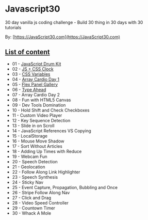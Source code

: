 # Javascript30

30 day vanilla js coding challenge - Build 30 thing in 30 days with 30 tutorials

By: [https://JavaScript30.com](https://JavaScript30.com)

## [List of content](https://bcarvalho89.github.io/javascript30/)
- 01 - [JavaScript Drum Kit](https://bcarvalho89.github.io/javascript30/day1/)
- 02 - [JS + CSS Clock](https://bcarvalho89.github.io/javascript30/day2/)
- 03 - [CSS Variables](https://bcarvalho89.github.io/javascript30/day3/)
- 04 - [Array Cardio Day 1](https://bcarvalho89.github.io/javascript30/day4/)
- 05 - [Flex Panel Gallery](https://bcarvalho89.github.io/javascript30/day5/)
- 06 - [Type Ahead](https://bcarvalho89.github.io/javascript30/day6/)
- 07 - Array Cardio Day 2
- 08 - Fun with HTML5 Canvas
- 09 - Dev Tools Domination
- 10 - Hold Shift and Check Checkboxes
- 11 - Custom Video Player
- 12 - Key Sequence Detection
- 13 - Slide in on Scroll
- 14 - JavaScript References VS Copying
- 15 - LocalStorage
- 16 - Mouse Move Shadow
- 17 - Sort Without Articles
- 18 - Adding Up Times with Reduce
- 19 - Webcam Fun
- 20 - Speech Detection
- 21 - Geolocation
- 22 - Follow Along Link Highlighter
- 23 - Speech Synthesis
- 24 - Sticky Nav
- 25 - Event Capture, Propagation, Bubbling and Once
- 26 - Stripe Follow Along Nav
- 27 - Click and Drag
- 28 - Video Speed Controller
- 29 - Countown Timer
- 30 - Whack A Mole